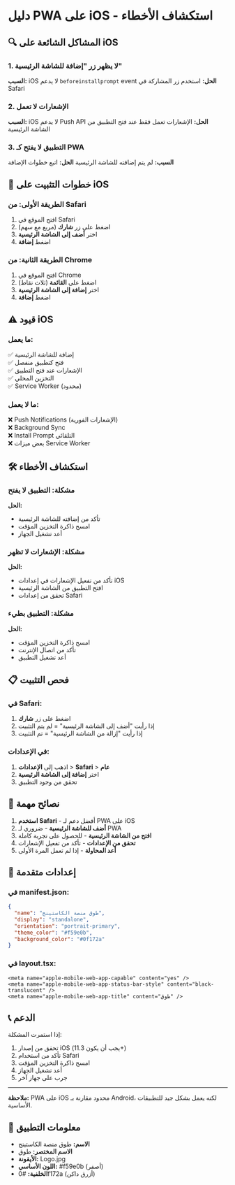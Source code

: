 # دليل PWA على iOS - استكشاف الأخطاء

## 🔍 المشاكل الشائعة على iOS

### 1. **لا يظهر زر "إضافة للشاشة الرئيسية"**
**السبب:** iOS لا يدعم `beforeinstallprompt` event
**الحل:** استخدم زر المشاركة في Safari

### 2. **الإشعارات لا تعمل**
**السبب:** iOS لا يدعم Push API
**الحل:** الإشعارات تعمل فقط عند فتح التطبيق من الشاشة الرئيسية

### 3. **التطبيق لا يفتح كـ PWA**
**السبب:** لم يتم إضافته للشاشة الرئيسية
**الحل:** اتبع خطوات الإضافة

## 📱 خطوات التثبيت على iOS

### الطريقة الأولى: من Safari
1. افتح الموقع في Safari
2. اضغط على زر **شارك** (مربع مع سهم)
3. اختر **أضف إلى الشاشة الرئيسية**
4. اضغط **إضافة**

### الطريقة الثانية: من Chrome
1. افتح الموقع في Chrome
2. اضغط على **القائمة** (ثلاث نقاط)
3. اختر **إضافة إلى الشاشة الرئيسية**
4. اضغط **إضافة**

## ⚠️ قيود iOS

### ما يعمل:
✅ إضافة للشاشة الرئيسية  
✅ فتح كتطبيق منفصل  
✅ الإشعارات عند فتح التطبيق  
✅ التخزين المحلي  
✅ Service Worker (محدود)  

### ما لا يعمل:
❌ Push Notifications (الإشعارات الفورية)  
❌ Background Sync  
❌ Install Prompt التلقائي  
❌ بعض ميزات Service Worker  

## 🛠️ استكشاف الأخطاء

### مشكلة: التطبيق لا يفتح
**الحل:**
- تأكد من إضافته للشاشة الرئيسية
- امسح ذاكرة التخزين المؤقت
- أعد تشغيل الجهاز

### مشكلة: الإشعارات لا تظهر
**الحل:**
- تأكد من تفعيل الإشعارات في إعدادات iOS
- افتح التطبيق من الشاشة الرئيسية
- تحقق من إعدادات Safari

### مشكلة: التطبيق بطيء
**الحل:**
- امسح ذاكرة التخزين المؤقت
- تأكد من اتصال الإنترنت
- أعد تشغيل التطبيق

## 📋 فحص التثبيت

### في Safari:
1. اضغط على زر **شارك**
2. إذا رأيت "أضف إلى الشاشة الرئيسية" = لم يتم التثبيت
3. إذا رأيت "إزالة من الشاشة الرئيسية" = تم التثبيت

### في الإعدادات:
1. اذهب إلى **الإعدادات** > **Safari** > **عام**
2. اختر **إضافة إلى الشاشة الرئيسية**
3. تحقق من وجود التطبيق

## 🎯 نصائح مهمة

1. **استخدم Safari** - أفضل دعم لـ PWA على iOS
2. **أضف للشاشة الرئيسية** - ضروري لـ PWA
3. **افتح من الشاشة الرئيسية** - للحصول على تجربة كاملة
4. **تحقق من الإعدادات** - تأكد من تفعيل الإشعارات
5. **أعد المحاولة** - إذا لم تعمل المرة الأولى

## 🔧 إعدادات متقدمة

### في manifest.json:
```json
{
  "name": "طوق منصة الكاستينج",
  "display": "standalone",
  "orientation": "portrait-primary",
  "theme_color": "#f59e0b",
  "background_color": "#0f172a"
}
```

### في layout.tsx:
```tsx
<meta name="apple-mobile-web-app-capable" content="yes" />
<meta name="apple-mobile-web-app-status-bar-style" content="black-translucent" />
<meta name="apple-mobile-web-app-title" content="طوق" />
```

## 📞 الدعم

إذا استمرت المشكلة:
1. تحقق من إصدار iOS (يجب أن يكون 11.3+)
2. تأكد من استخدام Safari
3. امسح ذاكرة التخزين المؤقت
4. أعد تشغيل الجهاز
5. جرب على جهاز آخر

---

**ملاحظة:** PWA على iOS محدود مقارنة بـ Android، لكنه يعمل بشكل جيد للتطبيقات الأساسية.

## 🎨 معلومات التطبيق

- **الاسم:** طوق منصة الكاستينج
- **الاسم المختصر:** طوق
- **الأيقونة:** Logo.jpg
- **اللون الأساسي:** #f59e0b (أصفر)
- **الخلفية:** #0f172a (أزرق داكن)
